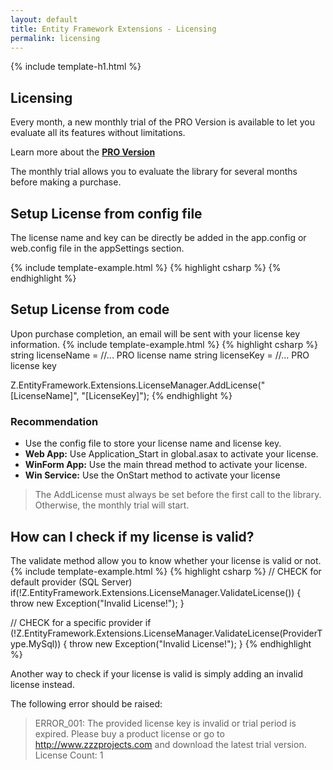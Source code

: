 ```yaml
---
layout: default
title: Entity Framework Extensions - Licensing
permalink: licensing
---
```


{% include template-h1.html %}

## Licensing
Every month, a new monthly trial of the PRO Version is available to let you evaluate all its features without limitations.

Learn more about the **[PRO Version](http://entityframework-extensions.net/#pro)**

The monthly trial allows you to evaluate the library for several months before making a purchase.

## Setup License from config file
The license name and key can be directly be added in the app.config or web.config file in the appSettings section.

{% include template-example.html %} 
{% highlight csharp %}
<appSettings>
	<add key="Z_EntityFramework_Extensions_LicenseName" value="[licenseName]"/>
	<add key="Z_EntityFramework_Extensions_LicenseKey" value="[licenseKey]"/>
</appSettings>
{% endhighlight %}

## Setup License from code
Upon purchase completion, an email will be sent with your license key information.
{% include template-example.html %} 
{% highlight csharp %}
string licenseName = //... PRO license name
string licenseKey = //... PRO license key

Z.EntityFramework.Extensions.LicenseManager.AddLicense("[LicenseName]", "[LicenseKey]");
{% endhighlight %}

### Recommendation
- Use the config file to store your license name and license key.
- **Web App:** Use Application_Start in global.asax to activate your license.
- **WinForm App:** Use the main thread method to activate your license.
- **Win Service:** Use the OnStart method to activate your license

> The AddLicense must always be set before the first call to the library. Otherwise, the monthly trial will start.

## How can I check if my license is valid?
The validate method allow you to know whether your license is valid or not.
{% include template-example.html %} 
{% highlight csharp %}
// CHECK for default provider (SQL Server)
if(!Z.EntityFramework.Extensions.LicenseManager.ValidateLicense())
{
   throw new Exception("Invalid License!");
}

// CHECK for a specific provider
if (!Z.EntityFramework.Extensions.LicenseManager.ValidateLicense(ProviderType.MySql))
{
   throw new Exception("Invalid License!");
}
{% endhighlight %}

Another way to check if your license is valid is simply adding an invalid license instead.

The following error should be raised:

> ERROR_001: The provided license key is invalid or trial period is expired. Please buy a product license or go to http://www.zzzprojects.com and download the latest trial version. License Count: 1
